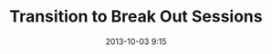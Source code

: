 ---
date: 2013-10-03 9:15
hour: 9:15 - 9:30 am
title: Transition to Break Out Sessions
name: 
company:
categories: day2
expand:
---